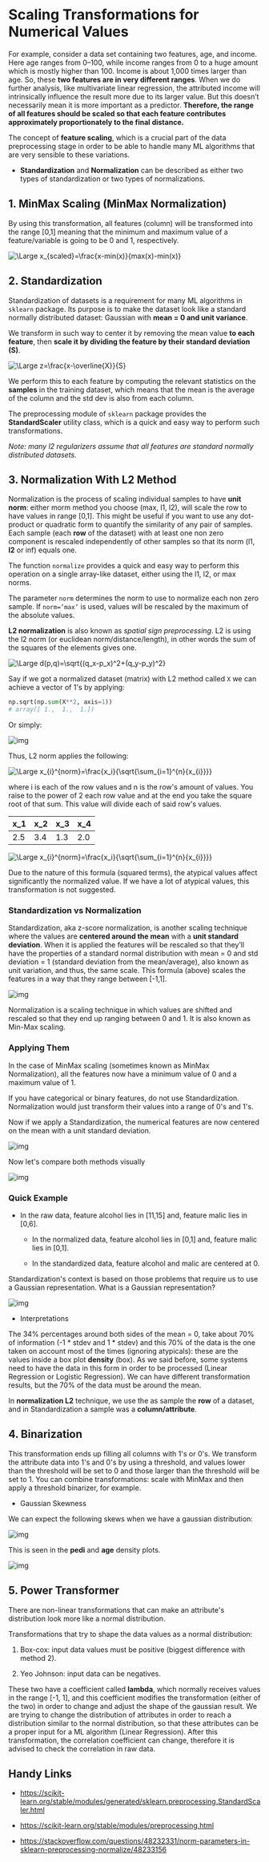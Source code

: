 # Scaling Transformations for Numerical Values

For example, consider a data set containing two features, age, and income. Here age ranges from 0–100, while income ranges from 0 to a huge amount which is mostly higher than 100. Income is about 1,000 times larger than age. So, these **two features are in very different ranges**. When we do further analysis, like multivariate linear regression, the attributed income will intrinsically influence the result more due to its larger value. But this doesn’t necessarily mean it is more important as a predictor. **Therefore, the range of all features should be scaled so that each feature contributes approximately proportionately to the final distance.**

The concept of **feature scaling**, which is a crucial part of the data preprocessing stage in order to be able to handle many ML algorithms that are very sensible to these variations.

- **Standardization** and **Normalization** can be described as either two types of standardization or two types of normalizations.

## 1. MinMax Scaling (MinMax Normalization)

By using this transformation, all features (column) will be transformed into the range [0,1] meaning that the minimum and maximum value of a feature/variable is going to be 0 and 1, respectively.

![\Large x_{scaled}=\frac{x-min(x)}{max(x)-min(x)}](https://latex.codecogs.com/svg.latex?\Large&space;x_{scaled}=\frac{x-min(x)}{max(x)-min(x)})

## 2. Standardization

Standardization of datasets is a requirement for many ML algorithms in `sklearn` package. Its purpose is to make the dataset look like a standard normally distributed dataset: Gaussian with **mean = 0 and unit variance**.

We transform in such way to center it by removing the mean value **to each feature**, then **scale it by dividing the feature by their standard deviation (S)**.

![\Large z=\frac{x-\overline{X}}{S}](https://latex.codecogs.com/svg.latex?\Large&space;z=\frac{x-\overline{X}}{S})

We perform this to each feature by computing the relevant statistics on the **samples** in the training dataset, which means that the mean is the average of the column and the std dev is also from each column.

The preprocessing module of `sklearn` package provides the **StandardScaler** utility class, which is a quick and easy way to perform such transformations. 

*Note: many l2 regularizers assume that all features are standard normally distributed datasets.*

## 3. Normalization With L2 Method

Normalization is the process of scaling individual samples to have **unit norm**: either morm method you choose (max, l1, l2), will scale the row to have values in range [0,1]. This might be useful if you want to use any dot-product or quadratic form to quantify the similarity of any pair of samples. Each sample (each **row** of the dataset) with at least one non zero component is rescaled independently of other samples so that its norm (l1, **l2** or inf) equals one.

The function `normalize` provides a quick and easy way to perform this operation on a single array-like dataset, either using the l1, l2, or max norms.

The parameter `norm` determines the norm to use to normalize each non zero sample. If `norm=’max’` is used, values will be rescaled by the maximum of the absolute values.

**L2 normalization** is also known as *spatial sign preprocessing*. L2 is using the l2 norm (or euclidean norm/distance/length), in other words the sum of the squares of the elements gives one.

![\Large d(p,q)=\sqrt{(q_x-p_x)^2+(q_y-p_y)^2}](https://latex.codecogs.com/svg.latex?\Large&space;d(p,q)=\sqrt{(q_x-p_x)^2+(q_y-p_y)^2})

Say if we got a normalized dataset (matrix) with L2 method called `X` we can achieve a vector of 1's by applying:

```python
np.sqrt(np.sum(X**2, axis=1))
# array([ 1.,  1.,  1.])
```

Or simply:

![img](https://github.com/the-other-mariana/data-mining/blob/master/week5/res/norml1l2.png?raw=true)

Thus, L2 norm applies the following:

![\Large x_{i}^{norm}=\frac{x_i}{\sqrt{\sum_{i=1}^{n}{x_{i}}}}](https://latex.codecogs.com/svg.latex?\Large&space;x_{i}^{norm}=\frac{x_i}{\sqrt{\sum_{i=1}^{n}{x_{i}}}})

where i is each of the row values and n is the row's amount of values. You raise to the power of 2 each row value and at the end you take the square root of that sum. This value will divide each of said row's values.

| x_1 | x_2 | x_3 | x_4 |
| ---- | ---- | ---- | ---- |
| 2.5 | 3.4 | 1.3 | 2.0 |

![\Large x_{i}^{norm}=\frac{x_i}{\sqrt{\sum_{i=1}^{n}{x_{i}}}}](https://latex.codecogs.com/svg.latex?\Large&space;x_{1}^{norm}=\frac{2.5}{\sqrt{(2.5)^2+(3.4)^2+(1.3)^2+(2.0)^2}})

Due to the nature of this formula (squared terms), the atypical values affect significantly the normalized value. If we have a lot of atypical values, this transformation is not suggested.

### Standardization vs Normalization

Standardization, aka z-score normalization, is another scaling technique where the values are **centered around the mean** with a **unit standard deviation**. When it is applied the features will be rescaled so that they’ll have the properties of a standard normal distribution with mean = 0 and std deviation = 1 (standard deviation from the mean/average), also known as unit variation, and thus, the same scale. This formula (above) scales the features in a way that they range between [-1,1].

![img](https://github.com/the-other-mariana/data-mining/blob/master/week5/res/03.png?raw=true)

Normalization is a scaling technique in which values are shifted and rescaled so that they end up ranging between 0 and 1. It is also known as Min-Max scaling. 

### Applying Them

In the case of MinMax scaling (sometimes known as MinMax Normalization), all the features now have a minimum value of 0 and a maximum value of 1. 

If you have categorical or binary features, do not use Standardization. Normalization would just transform their values into a range of 0's and 1's.

Now if we apply a Standardization, the numerical features are now centered on the mean with a unit standard deviation. 

![img](https://github.com/the-other-mariana/data-mining/blob/master/week5/res/02.png?raw=true)

Now let's compare both methods visually

![img](https://github.com/the-other-mariana/data-mining/blob/master/week5/res/norm-stand03.png?raw=true)

### Quick Example

- In the raw data, feature alcohol lies in [11,15] and, feature malic lies in [0,6].

    - In the normalized data, feature alcohol lies in [0,1] and, feature malic lies in [0,1].

    - In the standardized data, feature alcohol and malic are centered at 0.

Standardization's context is based on those problems that require us to use a Gaussian representation. What is a Gaussian representation?

![img](https://github.com/the-other-mariana/data-mining/blob/master/week5/res/04.jpg?raw=true)

- Interpretations

The 34% percentages around both sides of the mean = 0, take about 70% of information (-1 * stdev and 1 * stdev) and this 70% of the data is the one taken on account most of the times (ignoring atypicals): these are the values inside a box plot **density** (box). As we said before, some systems need to have the data in this form in order to be processed (Linear Regression or Logistic Regression). We can have different transformation results, but the 70% of the data must be around the mean.

In **normalization L2** technique, we use the as sample the **row** of a dataset, and in Standardization a sample was a **column/attribute**.

## 4. Binarization

This transformation ends up filling all columns with 1's or 0's. We transform the attribute data into 1's and 0's by using a threshold, and values lower than the threshold will be set to 0 and those larger than the threshold will be set to 1. You can combine transformations: scale with MinMax and then apply a threshold binarizer, for example.

- Gaussian Skewness

We can expect the following skews when we have a gaussian distribution:

![img](https://github.com/the-other-mariana/data-mining/blob/master/week5/res/06.png?raw=true)

This is seen in the **pedi** and **age** density plots.

![img](https://github.com/the-other-mariana/data-mining/blob/master/week5/res/07.png?raw=true)

## 5. Power Transformer

There are non-linear transformations that can make an attribute's distribution look more like a normal distribution.

Transformations that try to shape the data values as a normal distribution:

1. Box-cox: input data values must be positive (biggest difference with method 2).

2. Yeo Johnson: input data can be negatives.

These two have a coefficient called **lambda**, which normally receives values in the range [-1, 1], and this coefficient modifies the transformation (either of the two) in order to change and adjust the shape of the gaussian result. We are trying to change the distribution of attributes in order to reach a distribution similar to the normal distribution, so that these attributes can be a proper input for a ML algorithm (Linear Regression). After this transformation, the correlation coefficient can change, therefore it is advised to check the correlation in raw data.

## Handy Links

- https://scikit-learn.org/stable/modules/generated/sklearn.preprocessing.StandardScaler.html

- https://scikit-learn.org/stable/modules/preprocessing.html

- https://stackoverflow.com/questions/48232331/norm-parameters-in-sklearn-preprocessing-normalize/48233156